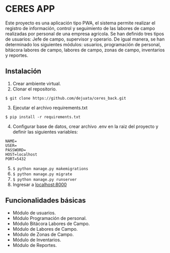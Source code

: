 CERES APP
================================

Este proyecto es una aplicación tipo PWA, el sistema permite realizar el registro de información, control y seguimiento de las labores de campo realizadas por personal de una empresa agrícola. Se han definido tres tipos de usuarios: Jefe de campo, supervisor y operario. De igual manera, se han determinado los siguientes módulos: usuarios, programación de personal, bitácora labores de campo, labores de campo, zonas de campo, inventarios y reportes.

Instalación
------------
1. Crear ambiente virtual.
2. Clonar el repositorio.
```
$ git clone https://github.com/dejuata/ceres_back.git
```
3. Ejecutar el archivo requirements.txt
```
$ pip install -r requirements.txt
```
4. Configurar base de datos, crear archivo .env en la raiz del proyecto y definir las siguientes variables:
```
NAME=
USER=
PASSWORD=
HOST=localhost
PORT=5432
```
5. ```$ python manage.py makemigrations```
6. ```$ python manage.py migrate```
7. ```$ python manage.py runserver```
8. Ingresar a [localhost:8000](http://localhost:8000/)

Funcionalidades básicas
------------

* Módulo de usuarios.
* Módulo Programación de personal.
* Módulo Bitácora Labores de Campo.
* Módulo de Labores de Campo.
* Módulo de Zonas de Campo.
* Módulo de Inventarios.
* Módulo de Reportes.


